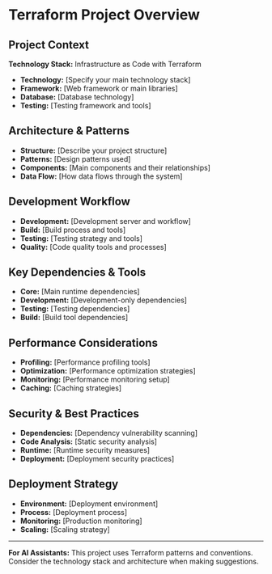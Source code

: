 # Terraform Project Overview

## Project Context

**Technology Stack:** Infrastructure as Code with Terraform

- **Technology:** [Specify your main technology stack]
- **Framework:** [Web framework or main libraries]
- **Database:** [Database technology]
- **Testing:** [Testing framework and tools]

## Architecture & Patterns

- **Structure:** [Describe your project structure]
- **Patterns:** [Design patterns used]
- **Components:** [Main components and their relationships]
- **Data Flow:** [How data flows through the system]

## Development Workflow

- **Development:** [Development server and workflow]
- **Build:** [Build process and tools]
- **Testing:** [Testing strategy and tools]
- **Quality:** [Code quality tools and processes]

## Key Dependencies & Tools

- **Core:** [Main runtime dependencies]
- **Development:** [Development-only dependencies]
- **Testing:** [Testing dependencies]
- **Build:** [Build tool dependencies]

## Performance Considerations

- **Profiling:** [Performance profiling tools]
- **Optimization:** [Performance optimization strategies]
- **Monitoring:** [Performance monitoring setup]
- **Caching:** [Caching strategies]

## Security & Best Practices

- **Dependencies:** [Dependency vulnerability scanning]
- **Code Analysis:** [Static security analysis]
- **Runtime:** [Runtime security measures]
- **Deployment:** [Deployment security practices]

## Deployment Strategy

- **Environment:** [Deployment environment]
- **Process:** [Deployment process]
- **Monitoring:** [Production monitoring]
- **Scaling:** [Scaling strategy]

---

**For AI Assistants:** This project uses Terraform patterns and conventions. Consider the technology stack and architecture when making suggestions.
